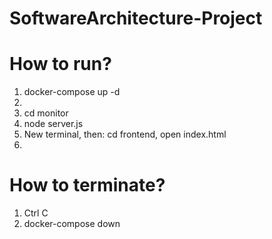 # SoftwareArchitecture-Project

<h1>How to run?</h1>
<ol>
  <li>docker-compose up -d<li>
  <li>cd monitor</li>
  <li>node server.js</li>
  <li>New terminal, then: cd frontend, open index.html<li>
</ol>
<h1>How to terminate?</h1>
<ol>
  <li>Ctrl C</li>
  <li>docker-compose down</li>
</ol>

<!-- Tải docker desktop
Từ Terminal pull về 2 image:
```docker pull nguyenphat134/ktpm_cs3:exchange-rate-api```
```docker pull nguyenphat134/ktpm_cs3:gold-api```

Sau đó vào docker desktop: rồi start
2 image sẽ chạy trên local host port 3001 và 3002 -->

